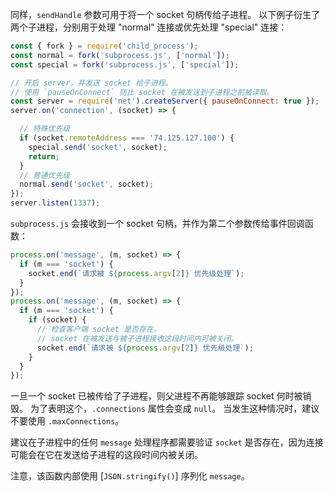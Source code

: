 
同样，`sendHandle` 参数可用于将一个 socket 句柄传给子进程。
以下例子衍生了两个子进程，分别用于处理 "normal" 连接或优先处理 "special" 连接：

```js
const { fork } = require('child_process');
const normal = fork('subprocess.js', ['normal']);
const special = fork('subprocess.js', ['special']);

// 开启 server，并发送 socket 给子进程。
// 使用 `pauseOnConnect` 防止 socket 在被发送到子进程之前被读取。
const server = require('net').createServer({ pauseOnConnect: true });
server.on('connection', (socket) => {

  // 特殊优先级
  if (socket.remoteAddress === '74.125.127.100') {
    special.send('socket', socket);
    return;
  }
  // 普通优先级
  normal.send('socket', socket);
});
server.listen(1337);
```

`subprocess.js` 会接收到一个 socket 句柄，并作为第二个参数传给事件回调函数：

```js
process.on('message', (m, socket) => {
  if (m === 'socket') {
    socket.end(`请求被 ${process.argv[2]} 优先级处理`);
  }
});
process.on('message', (m, socket) => {
  if (m === 'socket') {
    if (socket) {
      // 检查客户端 socket 是否存在。
      // socket 在被发送与被子进程接收这段时间内可被关闭。
      socket.end(`请求被 ${process.argv[2]} 优先级处理`);
    }
  }
});
```

一旦一个 socket 已被传给了子进程，则父进程不再能够跟踪 socket 何时被销毁。
为了表明这个，`.connections` 属性会变成 `null`。
当发生这种情况时，建议不要使用 `.maxConnections`。

建议在子进程中的任何 `message` 处理程序都需要验证 `socket` 是否存在，因为连接可能会在它在发送给子进程的这段时间内被关闭。

注意，该函数内部使用 [`JSON.stringify()`] 序列化 `message`。

<a name="child_process_child_stderr"></a>

